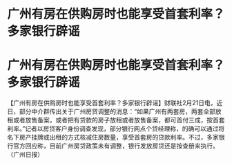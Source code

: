 # 广州有房在供购房时也能享受首套利率？多家银行辟谣

# 广州有房在供购房时也能享受首套利率？多家银行辟谣

【广州有房在供购房时也能享受首套利率？多家银行辟谣】财联社2月21日电，近日，部分中介群传出关于广州房贷调整的消息：“如果广州有两套房，两套全部放租或者放售备案，或者把有贷款的房子放租或者放售备案，都可首付三成，按首套利率。”记者以房贷客户身份调查发现，部分银行网点个贷经理称，的确可以通过将名下房产挂牌或出租的方式核减住房数量，享受首套房的贷款利率。不过，多家银行官方回应称，目前广州房贷政策未有调整，银行发放房贷还是按查册来执行。（广州日报）

